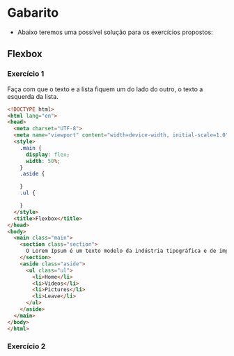 # Gabarito

* Abaixo teremos uma possível solução para os exercícios propostos:

## Flexbox

### Exercício 1
Faça com que o texto e a lista fiquem um do lado do outro, o texto a esquerda da lista.

````html
<!DOCTYPE html>
<html lang="en">
<head>
  <meta charset="UTF-8">
  <meta name="viewport" content="width=device-width, initial-scale=1.0">
  <style>
    .main {
      display: flex;
      width: 50%;
    }
    .aside {

    }
    .ul {

    }
  </style>
  <title>Flexbox</title>
</head>
<body>
  <main class="main">
    <section class="section">
      O Lorem Ipsum é um texto modelo da indústria tipográfica e de impressão. O Lorem Ipsum tem vindo a ser o texto padrão usado por estas indústrias desde o ano de 1500, quando uma misturou os caracteres de um texto para criar um espécime de livro. Este texto não só sobreviveu 5 séculos, mas também o salto para a tipografia electrónica, mantendo-se essencialmente inalterada. Foi popularizada nos anos 60 com a disponibilização das folhas de Letraset, que continham passagens com Lorem Ipsum, e mais recentemente com os programas de publicação como o Aldus PageMaker que incluem versões do Lorem Ipsum.
    </section>
    <aside class="aside">
      <ul class="ul">
        <li>Home</li>
        <li>Videos</li>
        <li>Pictures</li>
        <li>Leave</li>
      </ul>
    </aside>
  </main>
</body>
</html>
````

### Exercício 2
